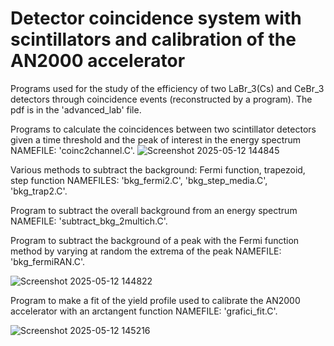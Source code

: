 # Detector coincidence system with scintillators and calibration of the AN2000 accelerator
Programs used for the study of the efficiency of two LaBr_3(Cs) and CeBr_3 detectors through coincidence events (reconstructed by a program).
The pdf is in the 'advanced_lab' file.

Programs to calculate the coincidences between two scintillator detectors given a time threshold and the peak of interest in the energy spectrum NAMEFILE: 'coinc2channel.C'.
![Screenshot 2025-05-12 144845](https://github.com/user-attachments/assets/22049ef4-4f24-42dc-b668-e04da639795a)


Various methods to subtract the background: Fermi function, trapezoid, step function NAMEFILES: 'bkg_fermi2.C',  'bkg_step_media.C', 'bkg_trap2.C'.

Program to subtract the overall background from an energy spectrum NAMEFILE: 'subtract_bkg_2multich.C'. 

Program to subtract the background of a peak with the Fermi function method by varying at random the extrema of the peak NAMEFILE: 'bkg_fermiRAN.C'.

![Screenshot 2025-05-12 144822](https://github.com/user-attachments/assets/f50af035-219b-4212-adbe-b102dd8d96df)

Program to make a fit of the yield profile used to calibrate the AN2000 accelerator with an arctangent function NAMEFILE: 'grafici_fit.C'.

![Screenshot 2025-05-12 145216](https://github.com/user-attachments/assets/66868e77-ebd7-4b70-994d-6b1297223d09)
